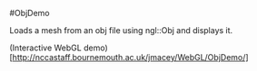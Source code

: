 #ObjDemo

Loads a mesh from an obj file using ngl::Obj and displays it.

(Interactive WebGL demo)[http://nccastaff.bournemouth.ac.uk/jmacey/WebGL/ObjDemo/] 
